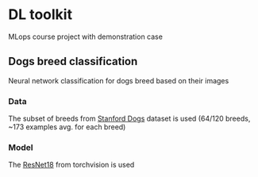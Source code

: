 # DL toolkit

MLops course project with demonstration case

## Dogs breed classification

Neural network classification for dogs breed based on their images

### Data

The subset of breeds from [Stanford Dogs](http://vision.stanford.edu/aditya86/ImageNetDogs/) dataset is used (64/120 breeds, ~173 examples avg. for each breed)

### Model

The [ResNet18](https://pytorch.org/vision/main/models/generated/torchvision.models.resnet18.html) from torchvision is used
